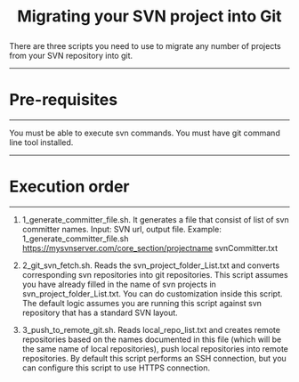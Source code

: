 # 
<h1> <p align="center"> <span style='font-weight:bold;align=center'>Migrating your SVN project into Git</span></p></h1>

There are three scripts you need to use to migrate any number of projects from your SVN repository into git.

 ---
# Pre-requisites
 ---
You must be able to execute svn commands.
You must have git command line tool installed.

 ---
# Execution order
 ---
 1. 1_generate_committer_file.sh.  It generates a file that consist of list of svn committer names.  Input: SVN url, output file.
   Example: 1_generate_committer_file.sh https://mysvnserver.com/core_section/projectname svnCommitter.txt

2. 2_git_svn_fetch.sh.  Reads the svn_project_folder_List.txt and converts corresponding svn repositories into git repositories.
  This script assumes you have already filled in the name of svn projects in svn_project_folder_List.txt.
  You can do customization inside this script.  The default logic assumes you are running this script against svn repository that has a standard SVN layout.

3. 3_push_to_remote_git.sh.  Reads local_repo_list.txt and creates remote repositories based on the names documented in this file (which will be the same name of local repositories), push local repositories into remote repositories.
   By default this script performs an SSH connection, but you can configure this script to use HTTPS connection.


   
